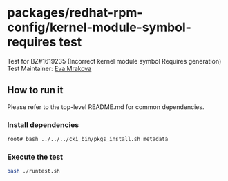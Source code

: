 # packages/redhat-rpm-config/kernel-module-symbol-requires test
Test for BZ#1619235 (Incorrect kernel module symbol Requires generation)
Test Maintainer: [Eva Mrakova](mailto:emrakova@redhat.com)

## How to run it
Please refer to the top-level README.md for common dependencies.

### Install dependencies
```bash
root# bash ../../../cki_bin/pkgs_install.sh metadata
```

### Execute the test
```bash
bash ./runtest.sh
```

